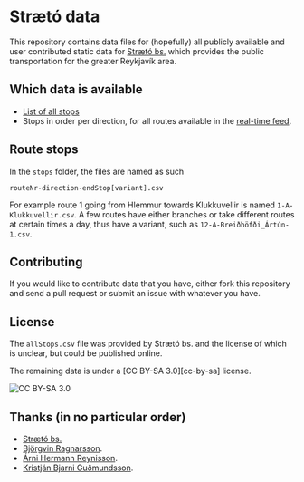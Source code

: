# Strætó data

This repository contains data files for (hopefully) all publicly available and user contributed static data for [Strætó bs.][straeto] which provides the public transportation for the greater Reykjavík area.

## Which data is available

- [List of all stops](stops/allStops.csv)
- Stops in order per direction, for all routes available in the [real-time feed][realtimefeed].

## Route stops

In the `stops` folder, the files are named as such 

	routeNr-direction-endStop[variant].csv

For example route 1 going from Hlemmur towards Klukkuvellir is named `1-A-Klukkuvellir.csv`. A few routes have either branches or take different routes at certain times a day, thus have a variant, such as `12-A-Breiðhöfði_Ártún-1.csv`.

## Contributing

If you would like to contribute data that you have, either fork this repository and send a pull request or submit an issue with whatever you have.

## License

The `allStops.csv` file was provided by Strætó bs. and the license of which is unclear, but could be published online.

The remaining data is under a [CC BY-SA 3.0][cc-by-sa] license.

![CC BY-SA 3.0](http://i.creativecommons.org/l/by-sa/3.0/80x15.png)

## Thanks (in no particular order)

* [Strætó bs.][straeto]
* [Björgvin Ragnarsson](https://github.com/nifgraup).
* [Árni Hermann Reynisson](https://github.com/arnihr).
* [Kristján Bjarni Guðmundsson](https://market.android.com/details?id=is.taktu_straeto).

[straeto]: http://www.straeto.is
[realtimefeed]: http://www.straeto.is/rauntimakort/